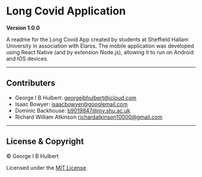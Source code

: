 # Long Covid Application

**Version 1.0.0**

A readme for the Long Covid App created by students at Sheffield Hallam University in association with Elaros. The mobile application was developed using React Native (and by extension Node.js), allowing it to run on Android and IOS devices.

---

## Contributers

- George I B Hulbert: <georgeibhulbert@icloud.com>
- Isaac Bowyer: <isaacbowyer@googlemail.com>
- Dominic Backhouse: <b9019847@my.shu.ac.uk>
- Richard William Atkinson <richardatkinson10000@gmail.com>
---

## License & Copyright

© George I B Hulbert

Licensed under the [MIT License](LICENSE).
